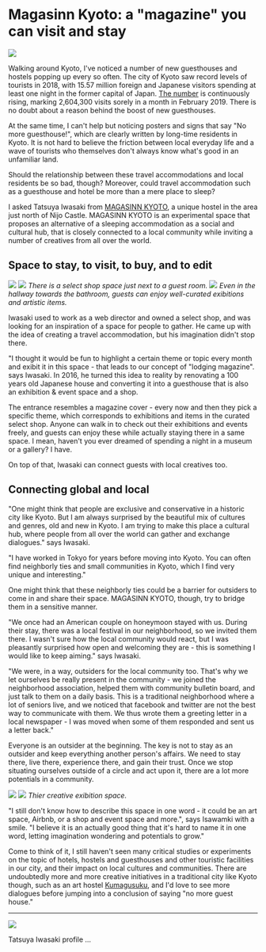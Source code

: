 # Magasinn Kyoto: a "magazine" you can visit and stay

![](magasinn5.jpg)

Walking around Kyoto, I've noticed a number of new guesthouses and hostels popping up every so often. The city of Kyoto saw record levels of tourists in 2018, with 15.57 million foreign and Japanese visitors spending at least one night in the former capital of Japan. [The number](https://www.tourism.jp/en/tourism-database/stats/) is continuously rising, marking 2,604,300 visits sorely in a month in February 2019. There is no doubt about a reason behind the boost of new guesthouses.

At the same time, I can't help but noticing posters and signs that say "No more guesthouse!", which are clearly written by long-time residents in Kyoto. It is not hard to believe the friction between local everyday life and a wave of tourists who themselves don't always know what's good in an unfamiliar land.

Should the relationship between these travel accommodations and local residents be so bad, though? Moreover, could travel accommodation such as a guesthouse and hotel be more than a mere place to sleep?

I asked Tatsuya Iwasaki from [MAGASINN KYOTO](https://www.magasinn.xyz/), a unique hostel in the area just north of Nijo Castle. MAGASINN KYOTO is an experimental space that proposes an alternative of a sleeping accommodation as a social and cultural hub, that is closely connected to a local community while inviting a number of creatives from all over the world.

## Space to stay, to visit, to buy, and to edit

![](magasinn2.jpg)
![](magasinn3.jpg)
_There is a select shop space just next to a guest room._
![](magasinn1.jpg)
_Even in the hallway towards the bathroom, guests can enjoy well-curated exibitions and artistic items._

Iwasaki used to work as a web director and owned a select shop, and was looking for an inspiration of a space for people to gather. He came up with the idea of creating a travel accommodation, but his imagination didn't stop there.

"I thought it would be fun to highlight a certain theme or topic every month and exibit it in this space - that leads to our concept of "lodging magazine". says Iwasaki. In 2016, he turned this idea to reality by renovating a 100 years old Japanese house and converting it into a guesthouse that is also an exhibition & event space and a shop.

The entrance resembles a magazine cover - every now and then they pick a specific theme, which corresponds to exhibitions and items in the curated select shop. Anyone can walk in to check out their exhibitions and events freely, and guests can enjoy these while actually staying there in a same space. I mean, haven't you ever dreamed of spending a night in a museum or a gallery? I have.

On top of that, Iwasaki can connect guests with local creatives too.

## Connecting global and local

"One might think that people are exclusive and conservative in a historic city like Kyoto. But I am always surprised by the beautiful mix of cultures and genres, old and new in Kyoto. I am trying to make this place a cultural hub, where people from all over the world can gather and exchange dialogues." says Iwasaki.

"I have worked in Tokyo for years before moving into Kyoto. You can often find neighborly ties and small communities in Kyoto, which I find very unique and interesting."

One might think that these neighborly ties could be a barrier for outsiders to come in and share their space. MAGASINN KYOTO, though, try to bridge them in a sensitive manner.

"We once had an American couple on honeymoon stayed with us. During their stay, there was a local festival in our neighborhood, so we invited them there. I wasn't sure how the local community would react, but I was pleasantly surprised how open and welcoming they are - this is something I would like to keep aiming." says Iwasaki.

"We were, in a way, outsiders for the local community too. That's why we let ourselves be really present in the community - we joined the neighborhood association, helped them with community bulletin board, and just talk to them on a daily basis. This is a traditional neighborhood where a lot of seniors live, and we noticed that facebook and twitter are not the best way to communicate with them. We thus wrote them a greeting letter in a local newspaper - I was moved when some of them responded and sent us a letter back."

Everyone is an outsider at the beginning. The key is not to stay as an outsider and keep everything another person's affairs. We need to stay there, live there, experience there, and gain their trust. Once we stop situating ourselves outside of a circle and act upon it, there are a lot more potentials in a community.

![](magasinn4.jpg)
![](magasinn7.jpg)
_Thier creative exibition space._

"I still don't know how to describe this space in one word - it could be an art space, Airbnb, or a shop and event space and more.", says Isawamki with a smile. "I believe it is an actually good thing that it's hard to name it in one word, letting imagination wondering and potentials to grow."

Come to think of it, I still haven't seen many critical studies or experiments on the topic of hotels, hostels and guesthouses and other touristic facilities in our city, and their impact on local cultures and communities. There are undoubtedly more and more creative initiatives in a traditional city like Kyoto though, such as an art hostel [Kumagusuku](http://kumagusuku.info/), and I'd love to see more dialogues before jumping into a conclusion of saying "no more guest house."

---

![](magasinn6.jpg)

Tatsuya Iwasaki
profile ...
